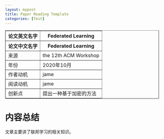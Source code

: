 ```yaml
---
layout: mypost
title: Paper Reading Template
categories: [Test]
---
```


<table border="1">
    <tr>
        <th>论文英文名字</th>
        <th>Federated Learning</th>
    </tr>
    <tr>
        <th>论文中文名字</th>
        <th>Federated Learning</th>
    </tr>
    <tr>
        <td>来源</td>
        <td>the 12th ACM Workshop</td>
    </tr>
    <tr>
        <td>年份</td>
        <td>2020年10月</td>
    </tr>
    <tr>
        <td>作者动机</td>
        <td>jame</td>
    </tr>
    <tr>
        <td>阅读动机</td>
        <td>jame</td>
    </tr>
    <tr>
        <td>创新点</td>
        <td>提出一种基于加密的方法</td>
    </tr>
</table>

# 内容总结  
文章主要讲了联邦学习的相关知识。